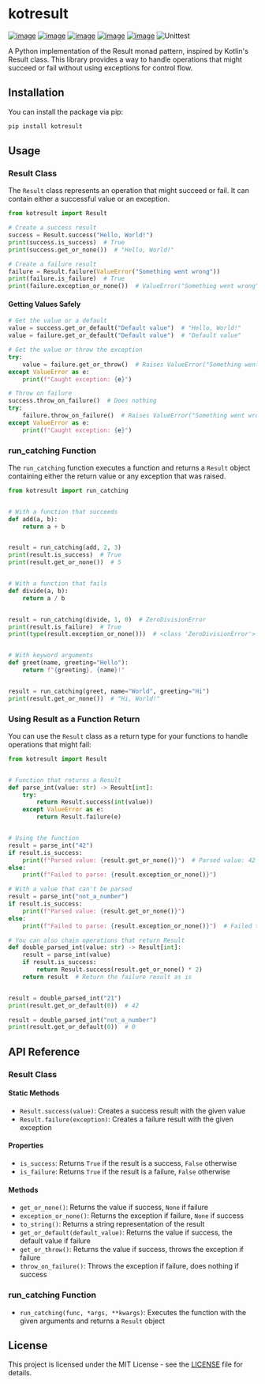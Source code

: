 # kotresult

[![image](https://img.shields.io/pypi/v/kotresult.svg)](https://pypi.org/project/kotresult/)
[![image](https://img.shields.io/pypi/l/kotresult.svg)](https://pypi.org/project/kotresult/)
[![image](https://img.shields.io/pypi/pyversions/kotresult.svg)](https://pypi.org/project/kotresult/)
[![image](https://img.shields.io/github/contributors/lalcs/kotresult.svg)](https://github.com/lalcs/kotresult/graphs/contributors)
[![image](https://img.shields.io/pypi/dm/kotresult)](https://pypistats.org/packages/kotresult)
![Unittest](https://github.com/Lalcs/kotresult/workflows/Unittest/badge.svg)

A Python implementation of the Result monad pattern, inspired by Kotlin's Result class. This library provides a way to
handle operations that might succeed or fail without using exceptions for control flow.

## Installation

You can install the package via pip:

```bash
pip install kotresult
```

## Usage

### Result Class

The `Result` class represents an operation that might succeed or fail. It can contain either a successful value or an
exception.

```python
from kotresult import Result

# Create a success result
success = Result.success("Hello, World!")
print(success.is_success)  # True
print(success.get_or_none())  # "Hello, World!"

# Create a failure result
failure = Result.failure(ValueError("Something went wrong"))
print(failure.is_failure)  # True
print(failure.exception_or_none())  # ValueError("Something went wrong")
```

#### Getting Values Safely

```python
# Get the value or a default
value = success.get_or_default("Default value")  # "Hello, World!"
value = failure.get_or_default("Default value")  # "Default value"

# Get the value or throw the exception
try:
    value = failure.get_or_throw()  # Raises ValueError("Something went wrong")
except ValueError as e:
    print(f"Caught exception: {e}")

# Throw on failure
success.throw_on_failure()  # Does nothing
try:
    failure.throw_on_failure()  # Raises ValueError("Something went wrong")
except ValueError as e:
    print(f"Caught exception: {e}")
```

### run_catching Function

The `run_catching` function executes a function and returns a `Result` object containing either the return value or any
exception that was raised.

```python
from kotresult import run_catching


# With a function that succeeds
def add(a, b):
    return a + b


result = run_catching(add, 2, 3)
print(result.is_success)  # True
print(result.get_or_none())  # 5


# With a function that fails
def divide(a, b):
    return a / b


result = run_catching(divide, 1, 0)  # ZeroDivisionError
print(result.is_failure)  # True
print(type(result.exception_or_none()))  # <class 'ZeroDivisionError'>


# With keyword arguments
def greet(name, greeting="Hello"):
    return f"{greeting}, {name}!"


result = run_catching(greet, name="World", greeting="Hi")
print(result.get_or_none())  # "Hi, World!"
```

### Using Result as a Function Return

You can use the `Result` class as a return type for your functions to handle operations that might fail:

```python
from kotresult import Result


# Function that returns a Result
def parse_int(value: str) -> Result[int]:
    try:
        return Result.success(int(value))
    except ValueError as e:
        return Result.failure(e)


# Using the function
result = parse_int("42")
if result.is_success:
    print(f"Parsed value: {result.get_or_none()}")  # Parsed value: 42
else:
    print(f"Failed to parse: {result.exception_or_none()}")

# With a value that can't be parsed
result = parse_int("not_a_number")
if result.is_success:
    print(f"Parsed value: {result.get_or_none()}")
else:
    print(f"Failed to parse: {result.exception_or_none()}")  # Failed to parse: ValueError("invalid literal for int() with base 10: 'not_a_number'")

# You can also chain operations that return Result
def double_parsed_int(value: str) -> Result[int]:
    result = parse_int(value)
    if result.is_success:
        return Result.success(result.get_or_none() * 2)
    return result  # Return the failure result as is


result = double_parsed_int("21")
print(result.get_or_default(0))  # 42

result = double_parsed_int("not_a_number")
print(result.get_or_default(0))  # 0
```

## API Reference

### Result Class

#### Static Methods

- `Result.success(value)`: Creates a success result with the given value
- `Result.failure(exception)`: Creates a failure result with the given exception

#### Properties

- `is_success`: Returns `True` if the result is a success, `False` otherwise
- `is_failure`: Returns `True` if the result is a failure, `False` otherwise

#### Methods

- `get_or_none()`: Returns the value if success, `None` if failure
- `exception_or_none()`: Returns the exception if failure, `None` if success
- `to_string()`: Returns a string representation of the result
- `get_or_default(default_value)`: Returns the value if success, the default value if failure
- `get_or_throw()`: Returns the value if success, throws the exception if failure
- `throw_on_failure()`: Throws the exception if failure, does nothing if success

### run_catching Function

- `run_catching(func, *args, **kwargs)`: Executes the function with the given arguments and returns a `Result` object

## License

This project is licensed under the MIT License - see the [LICENSE](LICENSE) file for details.
